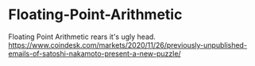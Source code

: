 # Floating-Point-Arithmetic
Floating Point Arithmetic rears it's ugly head. https://www.coindesk.com/markets/2020/11/26/previously-unpublished-emails-of-satoshi-nakamoto-present-a-new-puzzle/
